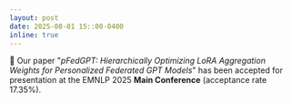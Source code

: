```yaml
---
layout: post
date: 2025-08-01 15::00-0400
inline: true
---
```


:pencil: Our paper "_pFedGPT: Hierarchically Optimizing LoRA Aggregation Weights for Personalized Federated GPT Models_" has been accepted for presentation at the EMNLP 2025 **Main Conference** (acceptance rate 17.35%). 

